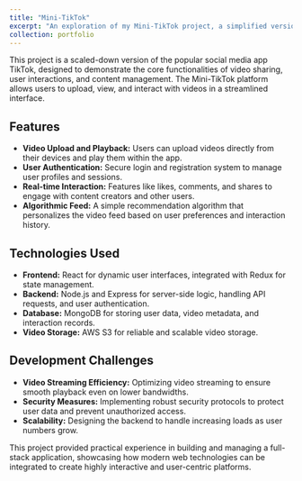 ```yaml
---
title: "Mini-TikTok"
excerpt: "An exploration of my Mini-TikTok project, a simplified version of the popular video-sharing platform.<br/><img src='/images/tiktok.jpg' width='500' height='300'>"
collection: portfolio
---
```




This project is a scaled-down version of the popular social media app TikTok, designed to demonstrate the core functionalities of video sharing, user interactions, and content management. The Mini-TikTok platform allows users to upload, view, and interact with videos in a streamlined interface.

## Features

- **Video Upload and Playback:** Users can upload videos directly from their devices and play them within the app.
- **User Authentication:** Secure login and registration system to manage user profiles and sessions.
- **Real-time Interaction:** Features like likes, comments, and shares to engage with content creators and other users.
- **Algorithmic Feed:** A simple recommendation algorithm that personalizes the video feed based on user preferences and interaction history.

## Technologies Used

- **Frontend:** React for dynamic user interfaces, integrated with Redux for state management.
- **Backend:** Node.js and Express for server-side logic, handling API requests, and user authentication.
- **Database:** MongoDB for storing user data, video metadata, and interaction records.
- **Video Storage:** AWS S3 for reliable and scalable video storage.

## Development Challenges

- **Video Streaming Efficiency:** Optimizing video streaming to ensure smooth playback even on lower bandwidths.
- **Security Measures:** Implementing robust security protocols to protect user data and prevent unauthorized access.
- **Scalability:** Designing the backend to handle increasing loads as user numbers grow.

This project provided practical experience in building and managing a full-stack application, showcasing how modern web technologies can be integrated to create highly interactive and user-centric platforms.

